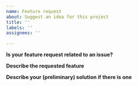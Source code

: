```yaml
---
name: Feature request
about: Suggest an idea for this project
title: ''
labels: ''
assignees: ''

---
```


**Is your feature request related to an issue?**

**Describe the requested feature**

**Describe your (preliminary) solution if there is one**
